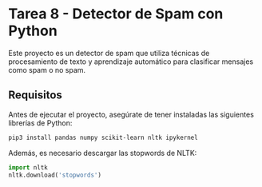 # Tarea 8 - Detector de Spam con Python

Este proyecto es un detector de spam que utiliza técnicas de procesamiento de texto y aprendizaje automático para clasificar mensajes como spam o no spam.

## Requisitos
Antes de ejecutar el proyecto, asegúrate de tener instaladas las siguientes librerías de Python:

```bash
pip3 install pandas numpy scikit-learn nltk ipykernel
```

Además, es necesario descargar las stopwords de NLTK:

```python
import nltk
nltk.download('stopwords')
```

